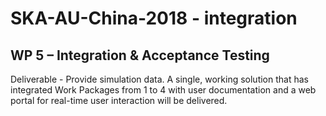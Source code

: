 # SKA-AU-China-2018 - **integration**

## WP 5 – Integration & Acceptance TestingDeliverable - Provide simulation data. A single, working solution that has integrated Work Packages from 1 to 4 with user documentation and a web portal for real-time user interaction will be delivered.